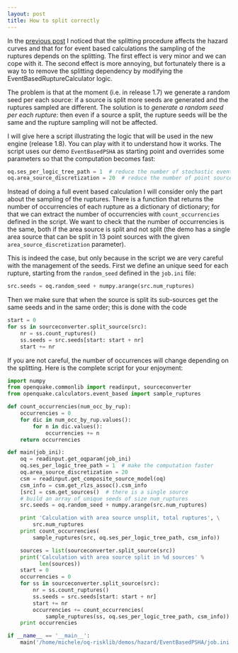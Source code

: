 ```yaml
---
layout: post
title: How to split correctly
---
```


In the [previous post](/2016/01/10/to-split-or-not-to-split/)
I noticed that the splitting procedure affects the hazard curves
and that for for event based calculations the sampling of the ruptures
depends on the splitting. The first effect is very minor and we can cope with
it. The second effect is more annoying, but fortunately there is a way
to to remove the splitting dependency by modifying the
EventBasedRuptureCalculator logic.

The problem is that at the moment (i.e. in release 1.7) we generate a
random seed per each source: if a source is split more seeds are
generated and the ruptures sampled are different.
The solution is to *generate a random seed per each rupture*: then
even if a source a split, the rupture seeds will be the same and
the rupture sampling will not be affected.

I will give here a script illustrating the logic that will be
used in the new engine (release 1.8). You can play with it
to understand how it works. The script uses our
demo `EventBasedPSHA` as starting point and overrides some parameters
so that the computation becomes fast:

```python
oq.ses_per_logic_tree_path = 1  # reduce the number of stochastic event sets
oq.area_source_discretization = 20  # reduce the number of point sources
```

Instead of doing a full event based calculation I will consider only
the part about the sampling of the ruptures. There is a function that
returns the number of occurrencies of each rupture as a dictionary of
dictionary; for that we can extract the number of occurrencies with
`count_occurrencies` defined in the script. We want to check that the
number of occurrencies is the same, both if the area source is split
and not split (the demo has a single area source that can be split in
13 point sources with the given `area_source_discretization`
parameter).

This is indeed the case, but only because in the script we are very careful
with the management of the seeds. First we define an unique seed for each
rupture, starting from the `random_seed` defined in the `job.ini` file:

```python
src.seeds = oq.random_seed + numpy.arange(src.num_ruptures)
```

Then we make sure that when the source is split its sub-sources get the
same seeds and in the same order; this is done with the code

```python
start = 0
for ss in sourceconverter.split_source(src):
    nr = ss.count_ruptures()
    ss.seeds = src.seeds[start: start + nr]
    start += nr
```

If you are not careful, the number of occurrences will change
depending on the splitting. Here is the complete script for
your enjoyment:

```python
import numpy
from openquake.commonlib import readinput, sourceconverter
from openquake.calculators.event_based import sample_ruptures

def count_occurrencies(num_occ_by_rup):
    occurrencies = 0
    for dic in num_occ_by_rup.values():
        for n in dic.values():
            occurrencies += n
    return occurrencies

def main(job_ini):
    oq = readinput.get_oqparam(job_ini)
    oq.ses_per_logic_tree_path = 1  # make the computation faster
    oq.area_source_discretization = 20
    csm = readinput.get_composite_source_model(oq)
    csm_info = csm.get_rlzs_assoc().csm_info
    [src] = csm.get_sources()  # there is a single source
    # build an array of unique seeds of size num_ruptures
    src.seeds = oq.random_seed + numpy.arange(src.num_ruptures)

    print 'Calculation with area source unsplit, total ruptures', \
        src.num_ruptures
    print count_occurrencies(
        sample_ruptures(src, oq.ses_per_logic_tree_path, csm_info))

    sources = list(sourceconverter.split_source(src))
    print('Calculation with area source split in %d sources' %
          len(sources))
    start = 0
    occurrencies = 0
    for ss in sourceconverter.split_source(src):
        nr = ss.count_ruptures()
        ss.seeds = src.seeds[start: start + nr]
        start += nr
        occurrencies += count_occurrencies(
            sample_ruptures(ss, oq.ses_per_logic_tree_path, csm_info))
    print occurrencies

if __name__ == '__main__':
    main('/home/michele/oq-risklib/demos/hazard/EventBasedPSHA/job.ini')
```
